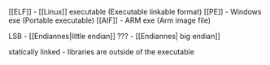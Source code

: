 [[ELF]] - [[Linux]] executable (Executable linkable format)
[[PE]] - Windows exe (Portable executable)
[[AIF]] - ARM exe (Arm image file)

LSB - [[Endiannes|little endian]] 
??? - [[Endiannes| big endian]] 

statically linked - libraries are outside of the executable
